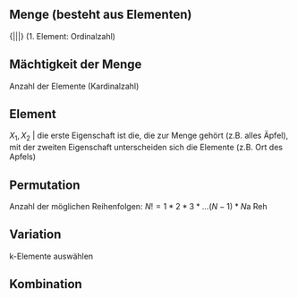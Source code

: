 ## Menge (besteht aus Elementen)
{|||} (1. Element: Ordinalzahl)
## Mächtigkeit der Menge
Anzahl der Elemente (Kardinalzahl)
## Element
$X_1, X_2$ | die erste Eigenschaft ist die, die zur Menge gehört (z.B. alles Äpfel), mit der zweiten Eigenschaft unterscheiden sich die Elemente (z.B. Ort des Apfels)
## Permutation
Anzahl der möglichen Reihenfolgen:
$N! =1*2*3*...(N-1)*N$a
Reh
## Variation
k-Elemente auswählen
## Kombination
